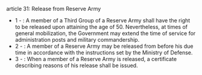 article 31: Release from Reserve Army

<ul>
			<li>1 - : A member of a Third Group of a Reserve Army shall have the right to be released upon attaining the age of 50. Nevertheless, at times of general mobilization, the Government may extend the time of service for administration posts and military commandership. <ul>
			</ul></li>			<li>2 - : A member of a Reserve Army may be released from before his due time in accordance with the instructions set by the Ministry of Defense. <ul>
			</ul></li>			<li>3 - : When a member of a Reserve Army is released, a certificate describing reasons of his release shall be issued.<ul>
			</ul></li></ul>